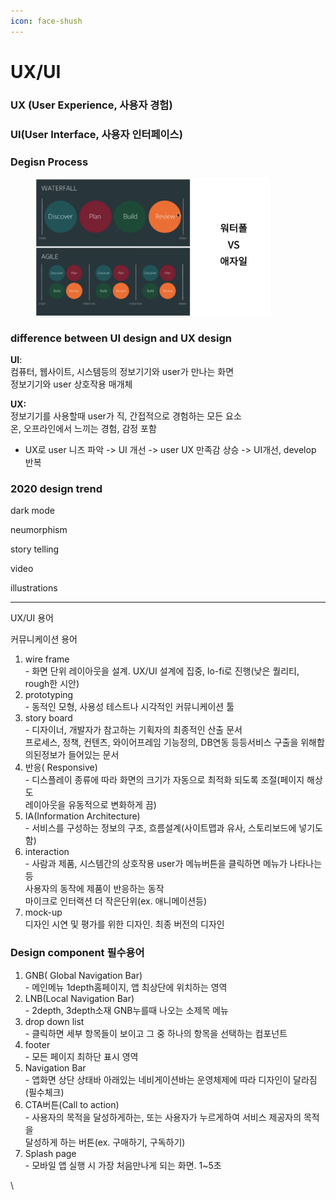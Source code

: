 ```yaml
---
icon: face-shush
---
```


# UX/UI

### UX (User Experience, 사용자 경험)

### UI(User Interface, 사용자 인터페이스)



### Degisn Process

<div align="left"><figure><img src="../../.gitbook/assets/image (2) (1) (1).png" alt="" width="375"><figcaption></figcaption></figure></div>

### difference between UI design and UX design

**UI**: \
컴퓨터, 웹사이트, 시스템등의 정보기기와 user가 만나는 화면\
정보기기와 user 상호작용 매개체

**UX:**\
정보기기를 사용할때 user가 직, 간접적으로 경험하는 모든 요소\
온, 오프라인에서 느끼는 경험, 감정 포함

* UX로 user 니즈 파악 -> UI 개선 -> user UX 만족감 상승 -> UI개선, develop 반복

### 2020 design trend

dark mode

neumorphism

story telling

video

illustrations

***

UX/UI 용어

커뮤니케이션 용어

1. wire frame\
   \- 화면 단위 레이아웃을 설계. UX/UI 설계에 집중, lo-fi로 진행(낮은 퀄리티, rough한 시안)
2. prototyping\
   \- 동적인 모형, 사용성 테스트나 시각적인 커뮤니케이션 툴
3. story board\
   \- 디자이너, 개발자가 참고하는 기획자의 최종적인 산출 문서\
   프로세스, 정책, 컨텐츠, 와이어프레임 기능정의, DB연동 등등서비스  구출을 위해합의된정보가 들어있는 문서
4. 반응( Responsive)\
   \- 디스플레이 종류에 따라 화면의 크기가 자동으로 최적화 되도록 조절(페이지 해상도\
   레이아웃을 유동적으로 변화하게 끔)
5. IA(Information Architecture)\
   \- 서비스를 구성하는 정보의 구조, 흐름설계(사이트맵과 유사, 스토리보드에 넣기도 함)
6. interaction\
   \- 사람과 제품, 시스템간의 상호작용 user가 메뉴버튼을 클릭하면 메뉴가 나타나는 등 \
   사용자의 동작에 제품이 반응하는 동작 \
   마이크로 인터랙션 더 작은단위(ex. 애니메이션등)
7. mock-up\
   디자인 시연 및 평가를 위한 디자인. 최종 버전의 디자인

### Design component 필수용어

1. GNB( Global Navigation Bar)\
   \- 메인메뉴 1depth홈페이지, 앱 최상단에 위치하는 영역
2. &#x20;LNB(Local Navigation Bar)\
   \- 2depth, 3depth소재 GNB누를때 나오는 소제목 메뉴
3. drop down list\
   \- 클릭하면 세부 항목들이 보이고 그 중 하나의 항목을 선택하는 컴포넌트
4. footer\
   \- 모든 페이지 최하단 표시 영역
5. Navigation Bar\
   \- 앱화면 상단 상태바 아래있는 네비게이션바는 운영체제에 따라 디자인이 달라짐\
   (필수체크)
6. CTA버튼(Call to action)\
   \- 사용자의 목적을 달성하게하는, 또는 사용자가 누르게하여 서비스 제공자의 목적을\
   달성하게 하는 버튼(ex. 구매하기, 구독하기)
7. Splash page\
   \- 모바일 앱 실행 시 가장 처음만나게 되는 화면. 1\~5초

\














